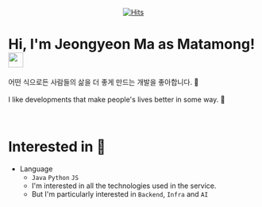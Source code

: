   <div align=center>
	
[![Hits](https://hits.seeyoufarm.com/api/count/incr/badge.svg?url=https%3A%2F%2Fgithub.com%2Fmatamong&count_bg=%236AA4DA&title_bg=%23B4AFAF&icon=&icon_color=%23E7E7E7&title=hits&edge_flat=false)](https://hits.seeyoufarm.com)	
  </div>
  
# Hi, I'm Jeongyeon Ma as Matamong! <img src="https://raw.githubusercontent.com/MartinHeinz/MartinHeinz/master/wave.gif" width="30px">
어떤 식으로든 사람들의 삶을 더 좋게 만드는 개발을 좋아합니다. :raised_hands: <br> <br>
I like developments that make people's lives better in some way. :raised_hands:

<br>

# Interested in &#128064; 
- Language
  - `Java` `Python` `JS`
  - I'm interested in all the technologies used in the service. 
  - But I'm particularly interested in `Backend`, `Infra` and `AI`

<br>
